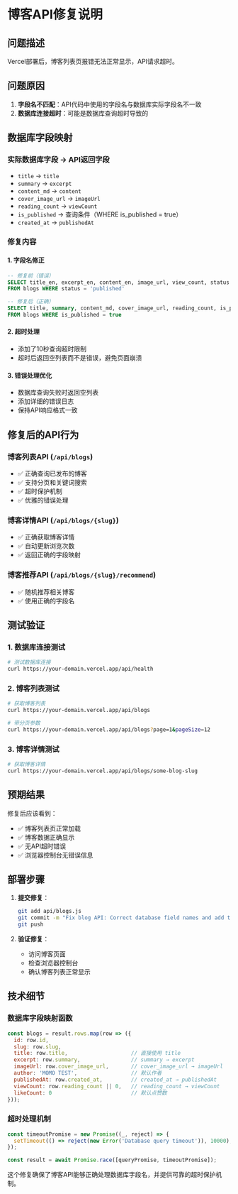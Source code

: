 # 博客API修复说明

## 问题描述
Vercel部署后，博客列表页报错无法正常显示，API请求超时。

## 问题原因
1. **字段名不匹配**：API代码中使用的字段名与数据库实际字段名不一致
2. **数据库连接超时**：可能是数据库查询超时导致的

## 数据库字段映射

### 实际数据库字段 → API返回字段
- `title` → `title`
- `summary` → `excerpt`  
- `content_md` → `content`
- `cover_image_url` → `imageUrl`
- `reading_count` → `viewCount`
- `is_published` → 查询条件（WHERE is_published = true）
- `created_at` → `publishedAt`

### 修复内容

#### 1. 字段名修正
```sql
-- 修复前（错误）
SELECT title_en, excerpt_en, content_en, image_url, view_count, status
FROM blogs WHERE status = 'published'

-- 修复后（正确）
SELECT title, summary, content_md, cover_image_url, reading_count, is_published
FROM blogs WHERE is_published = true
```

#### 2. 超时处理
- 添加了10秒查询超时限制
- 超时后返回空列表而不是错误，避免页面崩溃

#### 3. 错误处理优化
- 数据库查询失败时返回空列表
- 添加详细的错误日志
- 保持API响应格式一致

## 修复后的API行为

### 博客列表API (`/api/blogs`)
- ✅ 正确查询已发布的博客
- ✅ 支持分页和关键词搜索
- ✅ 超时保护机制
- ✅ 优雅的错误处理

### 博客详情API (`/api/blogs/{slug}`)
- ✅ 正确获取博客详情
- ✅ 自动更新浏览次数
- ✅ 返回正确的字段映射

### 博客推荐API (`/api/blogs/{slug}/recommend`)
- ✅ 随机推荐相关博客
- ✅ 使用正确的字段名

## 测试验证

### 1. 数据库连接测试
```bash
# 测试数据库连接
curl https://your-domain.vercel.app/api/health
```

### 2. 博客列表测试
```bash
# 获取博客列表
curl https://your-domain.vercel.app/api/blogs

# 带分页参数
curl https://your-domain.vercel.app/api/blogs?page=1&pageSize=12
```

### 3. 博客详情测试
```bash
# 获取博客详情
curl https://your-domain.vercel.app/api/blogs/some-blog-slug
```

## 预期结果

修复后应该看到：
- ✅ 博客列表页正常加载
- ✅ 博客数据正确显示
- ✅ 无API超时错误
- ✅ 浏览器控制台无错误信息

## 部署步骤

1. **提交修复**：
   ```bash
   git add api/blogs.js
   git commit -m "Fix blog API: Correct database field names and add timeout handling"
   git push
   ```

2. **验证修复**：
   - 访问博客页面
   - 检查浏览器控制台
   - 确认博客列表正常显示

## 技术细节

### 数据库字段映射函数
```javascript
const blogs = result.rows.map(row => ({
  id: row.id,
  slug: row.slug,
  title: row.title,                    // 直接使用 title
  excerpt: row.summary,                // summary → excerpt
  imageUrl: row.cover_image_url,       // cover_image_url → imageUrl
  author: 'MOMO TEST',                 // 默认作者
  publishedAt: row.created_at,         // created_at → publishedAt
  viewCount: row.reading_count || 0,   // reading_count → viewCount
  likeCount: 0                         // 默认点赞数
}));
```

### 超时处理机制
```javascript
const timeoutPromise = new Promise((_, reject) => {
  setTimeout(() => reject(new Error('Database query timeout')), 10000);
});

const result = await Promise.race([queryPromise, timeoutPromise]);
```

这个修复确保了博客API能够正确处理数据库字段名，并提供可靠的超时保护机制。
